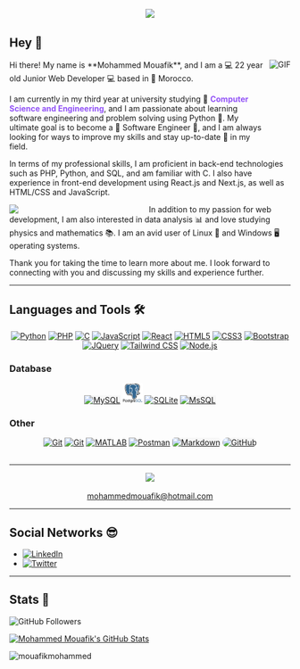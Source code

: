 <p align="center">
  <a href="https://github.com/mouafikmohammed"><img src="https://readme-typing-svg.demolab.com?font=Fira+Code&size=40&pause=1000&width=600&height=100&lines=About+Mohammed+Mouafik..."></a>
</p>

## Hey  👋
<img align="right" alt="GIF" height="160px" src="https://media.giphy.com/media/du3J3cXyzhj75IOgvA/giphy.gif" />
Hi there! My name is **Mohammed Mouafik**, and I am a 💻 22 year old Junior Web Developer 💻 based in 📍 Morocco.

I am currently in my third year at university studying 🔋 <b style="color:#9252F7FF">Computer Science and Engineering</b>, and I am passionate about learning software engineering and problem solving using Python 🐍. My ultimate goal is to become a 🤖 Software Engineer 🤖, and I am always looking for ways to improve my skills and stay up-to-date 🧪 in my field.

In terms of my professional skills, I am proficient in back-end technologies such as PHP, Python, and SQL, and am familiar with C. I also have experience in front-end development using React.js and Next.js, as well as HTML/CSS and JavaScript.

<img align= "left" width= "250" src= "https://pa1.narvii.com/6580/8098c6e9207376889eeb0532d9f5a0723c4d73f5_hq.gif"/>In addition to my passion for web development, I am also interested in data analysis 📊 and love studying physics and mathematics 📚. I am an avid user of Linux 🐧 and Windows 🖥 operating systems.

Thank you for taking the time to learn more about me. I look forward to connecting with you and discussing my skills and experience further.


<hr />

## Languages and Tools 🛠 
<div align="center">
<a href="https://www.python.org/" target="_blank" rel="noreferrer"><img src="https://raw.githubusercontent.com/danielcranney/readme-generator/main/public/icons/skills/python-colored.svg" width="36" height="36" alt="Python" /></a>
<a href="https://www.php.net/" target="_blank" rel="noreferrer"><img src="https://raw.githubusercontent.com/danielcranney/readme-generator/main/public/icons/skills/php-colored.svg" width="36" height="36" alt="PHP" /></a>
<a href="https://docs.microsoft.com/en-us/cpp/?view=msvc-170" target="_blank" rel="noreferrer"><img src="https://raw.githubusercontent.com/danielcranney/readme-generator/main/public/icons/skills/c-colored.svg" width="36" height="36" alt="C" /></a>
<a href="https://developer.mozilla.org/en-US/docs/Web/JavaScript" target="_blank" rel="noreferrer"><img src="https://raw.githubusercontent.com/danielcranney/readme-generator/main/public/icons/skills/javascript-colored.svg" width="36" height="36" alt="JavaScript" /></a>
<a href="https://reactjs.org/" target="_blank" rel="noreferrer"><img src="https://raw.githubusercontent.com/danielcranney/readme-generator/main/public/icons/skills/react-colored.svg" width="36" height="36" alt="React" /></a>
<a href="https://developer.mozilla.org/en-US/docs/Glossary/HTML5" target="_blank" rel="noreferrer"><img src="https://raw.githubusercontent.com/danielcranney/readme-generator/main/public/icons/skills/html5-colored.svg" width="36" height="36" alt="HTML5" /></a>
<a href="https://www.w3.org/TR/CSS/#css" target="_blank" rel="noreferrer"><img src="https://raw.githubusercontent.com/danielcranney/readme-generator/main/public/icons/skills/css3-colored.svg" width="36" height="36" alt="CSS3" /></a>
<a href="https://getbootstrap.com/" target="_blank" rel="noreferrer"><img src="https://raw.githubusercontent.com/danielcranney/readme-generator/main/public/icons/skills/bootstrap-colored.svg" width="36" height="36" alt="Bootstrap" /></a>
<a href="https://jquery.com/" target="_blank" rel="noreferrer"><img src="https://raw.githubusercontent.com/danielcranney/readme-generator/main/public/icons/skills/jquery-colored.svg" width="36" height="36" alt="JQuery" /></a>
<a href="https://tailwindcss.com/" target="_blank" rel="noreferrer"><img src="https://raw.githubusercontent.com/danielcranney/readme-generator/main/public/icons/skills/tailwindcss-colored.svg" width="36" height="36" alt="Tailwind CSS" /></a>
<a href="https://nodejs.org" target="_blank" rel="noreferrer"><img src="https://raw.githubusercontent.com/danielcranney/readme-generator/main/public/icons/skills/nodejs-colored.svg" width="36" height="36" alt="Node.js" /></a>
</div>

### Database
<div align="center">
<a href="https://www.mysql.com/" target="_blank" rel="noreferrer"><img src="https://raw.githubusercontent.com/danielcranney/readme-generator/main/public/icons/skills/mysql-colored.svg" style="background:#F7F7F7FF" width="36" height="36" alt="MySQL" /></a>
<a href="https://www.postgresql.org/" target="_blank" rel="noreferrer"><img src="https://raw.githubusercontent.com/devicons/devicon/master/icons/postgresql/postgresql-original-wordmark.svg" width="36"  height="36" alt="postgresql" /></a>
<a href="https://www.sqlite.org/" target="_blank" rel="noreferrer"><img src="https://www.vectorlogo.zone/logos/sqlite/sqlite-icon.svg" width="36"  height="36" alt="SQLite" /></a>
<a href="https://www.microsoft.com/en-us/sql-server/" target="_blank" rel="noreferrer"><img src="https://www.svgrepo.com/show/303229/microsoft-sql-server-logo.svg" width="36" style="background:#F7F7F7FF" height="36" alt="MsSQL" /></a></div>

### Other
<div align="center">
<a href="https://git-scm.com/" target="_blank" rel="noreferrer"><img src="https://www.vectorlogo.zone/logos/git-scm/git-scm-icon.svg" width="36" height="36" alt="Git" /></a>
<a href="https://git-scm.com/" target="_blank" rel="noreferrer"><img src="https://upload.wikimedia.org/wikipedia/commons/thumb/9/9e/UbuntuCoF.svg/512px-UbuntuCoF.svg.png?20120210072525" width="36" height="36" alt="Git" /></a>
<a href="https://www.mathworks.com/products/matlab.html" target="_blank" rel="noreferrer"><img src="https://upload.wikimedia.org/wikipedia/commons/2/21/Matlab_Logo.png" width="36" height="36" alt="MATLAB" /></a>
<a href="https://www.postman.com/" target="_blank" rel="noreferrer"><img src="https://www.vectorlogo.zone/logos/getpostman/getpostman-icon.svg" width="36" height="36" alt="Postman" /></a>
<a href="#" target="_blank" rel="noreferrer"><img src="https://upload.wikimedia.org/wikipedia/commons/4/48/Markdown-mark.svg" style="background:#F7F7F7FF;border-radius:5px;" width="" height="36" alt="Markdown" /></a>
<a href="#" target="_blank" rel="noreferrer"><img src="https://upload.wikimedia.org/wikipedia/commons/thumb/9/91/Octicons-mark-github.svg/600px-Octicons-mark-github.svg.png?20180806170715" width="36" height="36" style="background:#F7F7F7FF;border-radius:100px;" alt="GitHub" /></a>
</div>

<br/>

<hr/>

<p align="center">
  <a href="https://github.com/mouafikmohammed"><img src="https://readme-typing-svg.demolab.com?font=Fira+Code&weight=500&size=35&pause=1000&center=true&width=435&lines=How+to+reach+me"></a>
</p>
<p align="center">
  <a href="mailto:mohammedmouafik@hotmail.com">mohammedmouafik@hotmail.com</a>
</p>
<hr/>

## Social Networks 😎

- [![LinkedIn](https://img.shields.io/badge/-LinkedIn-0A66C2?style=flat&logo=linkedin&link=https://www.linkedin.com/in/mouafik/)](https://www.linkedin.com/in/mouafik/)
- [![Twitter](https://img.shields.io/badge/-Twitter-FFFFFF?style=flat&logo=twitter&link=https://twitter.com/MohammedMouafi1)](https://twitter.com/MohammedMouafi1)


<hr/>

## Stats 📑

![GitHub Followers](https://img.shields.io/github/followers/mouafikmohammed?label=Follow&logo=Github&style=social)

[![Mohammed Mouafik's GitHub Stats](https://github-readme-stats.vercel.app/api?username=mouafikmohammed&count_private=true&show_icons=true&theme=radical)](https://github.com/mouafikmohammed) 

<p align="left"><img width="45%" align="left" sy src="https://github-readme-stats.vercel.app/api/top-langs/?username=mouafikmohammed&layout=compact&theme=radical&hide_border=true" alt="mouafikmohammed" /></p>
